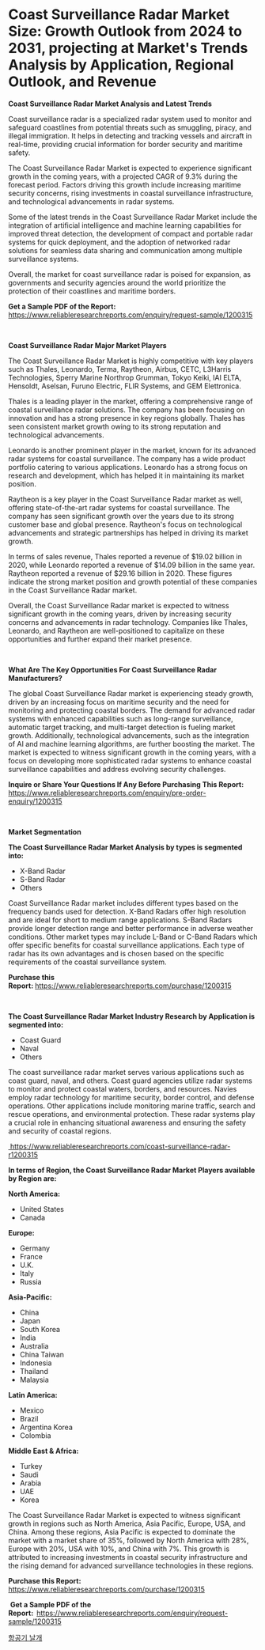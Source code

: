 <p><h1>Coast Surveillance Radar Market Size: Growth Outlook from 2024 to 2031, projecting at Market's Trends Analysis by Application, Regional Outlook, and Revenue</h1></p><p><strong>Coast Surveillance Radar Market Analysis and Latest Trends</strong></p>
<p><p>Coast surveillance radar is a specialized radar system used to monitor and safeguard coastlines from potential threats such as smuggling, piracy, and illegal immigration. It helps in detecting and tracking vessels and aircraft in real-time, providing crucial information for border security and maritime safety.</p><p>The Coast Surveillance Radar Market is expected to experience significant growth in the coming years, with a projected CAGR of 9.3% during the forecast period. Factors driving this growth include increasing maritime security concerns, rising investments in coastal surveillance infrastructure, and technological advancements in radar systems.</p><p>Some of the latest trends in the Coast Surveillance Radar Market include the integration of artificial intelligence and machine learning capabilities for improved threat detection, the development of compact and portable radar systems for quick deployment, and the adoption of networked radar solutions for seamless data sharing and communication among multiple surveillance systems.</p><p>Overall, the market for coast surveillance radar is poised for expansion, as governments and security agencies around the world prioritize the protection of their coastlines and maritime borders.</p></p>
<p><strong>Get a Sample PDF of the Report:&nbsp;</strong> <a href="https://www.reliableresearchreports.com/enquiry/request-sample/1200315">https://www.reliableresearchreports.com/enquiry/request-sample/1200315</a></p>
<p>&nbsp;</p>
<p><strong>Coast Surveillance Radar Major Market Players</strong></p>
<p><p>The Coast Surveillance Radar Market is highly competitive with key players such as Thales, Leonardo, Terma, Raytheon, Airbus, CETC, L3Harris Technologies, Sperry Marine Northrop Grumman, Tokyo Keiki, IAI ELTA, Hensoldt, Aselsan, Furuno Electric, FLIR Systems, and GEM Elettronica. </p><p>Thales is a leading player in the market, offering a comprehensive range of coastal surveillance radar solutions. The company has been focusing on innovation and has a strong presence in key regions globally. Thales has seen consistent market growth owing to its strong reputation and technological advancements. </p><p>Leonardo is another prominent player in the market, known for its advanced radar systems for coastal surveillance. The company has a wide product portfolio catering to various applications. Leonardo has a strong focus on research and development, which has helped it in maintaining its market position.</p><p>Raytheon is a key player in the Coast Surveillance Radar market as well, offering state-of-the-art radar systems for coastal surveillance. The company has seen significant growth over the years due to its strong customer base and global presence. Raytheon's focus on technological advancements and strategic partnerships has helped in driving its market growth.</p><p>In terms of sales revenue, Thales reported a revenue of $19.02 billion in 2020, while Leonardo reported a revenue of $14.09 billion in the same year. Raytheon reported a revenue of $29.16 billion in 2020. These figures indicate the strong market position and growth potential of these companies in the Coast Surveillance Radar market. </p><p>Overall, the Coast Surveillance Radar market is expected to witness significant growth in the coming years, driven by increasing security concerns and advancements in radar technology. Companies like Thales, Leonardo, and Raytheon are well-positioned to capitalize on these opportunities and further expand their market presence.</p></p>
<p>&nbsp;</p>
<p><strong>What Are The Key Opportunities For Coast Surveillance Radar Manufacturers?</strong></p>
<p><p>The global Coast Surveillance Radar market is experiencing steady growth, driven by an increasing focus on maritime security and the need for monitoring and protecting coastal borders. The demand for advanced radar systems with enhanced capabilities such as long-range surveillance, automatic target tracking, and multi-target detection is fueling market growth. Additionally, technological advancements, such as the integration of AI and machine learning algorithms, are further boosting the market. The market is expected to witness significant growth in the coming years, with a focus on developing more sophisticated radar systems to enhance coastal surveillance capabilities and address evolving security challenges.</p></p>
<p><strong>Inquire or Share Your Questions If Any Before Purchasing This Report:</strong> <a href="https://www.reliableresearchreports.com/enquiry/pre-order-enquiry/1200315">https://www.reliableresearchreports.com/enquiry/pre-order-enquiry/1200315</a></p>
<p>&nbsp;</p>
<p><strong>Market Segmentation</strong></p>
<p><strong>The Coast Surveillance Radar Market Analysis by types is segmented into:</strong></p>
<p><ul><li>X-Band Radar</li><li>S-Band Radar</li><li>Others</li></ul></p>
<p><p>Coast Surveillance Radar market includes different types based on the frequency bands used for detection. X-Band Radars offer high resolution and are ideal for short to medium range applications. S-Band Radars provide longer detection range and better performance in adverse weather conditions. Other market types may include L-Band or C-Band Radars which offer specific benefits for coastal surveillance applications. Each type of radar has its own advantages and is chosen based on the specific requirements of the coastal surveillance system.</p></p>
<p><strong>Purchase this Report:&nbsp;</strong><a href="https://www.reliableresearchreports.com/purchase/1200315">https://www.reliableresearchreports.com/purchase/1200315</a></p>
<p>&nbsp;</p>
<p><strong>The Coast Surveillance Radar Market Industry Research by Application is segmented into:</strong></p>
<p><ul><li>Coast Guard</li><li>Naval</li><li>Others</li></ul></p>
<p><p>The coast surveillance radar market serves various applications such as coast guard, naval, and others. Coast guard agencies utilize radar systems to monitor and protect coastal waters, borders, and resources. Navies employ radar technology for maritime security, border control, and defense operations. Other applications include monitoring marine traffic, search and rescue operations, and environmental protection. These radar systems play a crucial role in enhancing situational awareness and ensuring the safety and security of coastal regions.</p></p>
<p><a href="https://www.reliableresearchreports.com/coast-surveillance-radar-r1200315">&nbsp;https://www.reliableresearchreports.com/coast-surveillance-radar-r1200315</a></p>
<p><strong>In terms of Region, the Coast Surveillance Radar Market Players available by Region are:</strong></p>
<p>
    <p> <strong> North America: </strong>
        <ul>
            <li>United States</li>
            <li>Canada</li>
        </ul>
        </p> 
    <p> <strong> Europe: </strong>
        <ul>
            <li>Germany</li>
            <li>France</li>
            <li>U.K.</li>
            <li>Italy</li>
            <li>Russia</li>
        </ul>
        </p> 
    <p> <strong> Asia-Pacific: </strong>
        <ul>
            <li>China</li>
            <li>Japan</li>
            <li>South Korea</li>
            <li>India</li>
            <li>Australia</li>
            <li>China Taiwan</li>
            <li>Indonesia</li>
            <li>Thailand</li>
            <li>Malaysia</li>
        </ul>
        </p> 
    <p> <strong> Latin America: </strong>
        <ul>
            <li>Mexico</li>
            <li>Brazil</li>
            <li>Argentina Korea</li>
            <li>Colombia</li>
        </ul>
        </p> 
    <p> <strong> Middle East & Africa: </strong>
        <ul>
            <li>Turkey</li>
            <li>Saudi</li>
            <li>Arabia</li>
            <li>UAE</li>
            <li>Korea</li>
        </ul>
    </p>
    </p>
<p><p>The Coast Surveillance Radar Market is expected to witness significant growth in regions such as North America, Asia Pacific, Europe, USA, and China. Among these regions, Asia Pacific is expected to dominate the market with a market share of 35%, followed by North America with 28%, Europe with 20%, USA with 10%, and China with 7%. This growth is attributed to increasing investments in coastal security infrastructure and the rising demand for advanced surveillance technologies in these regions.</p></p>
<p><strong>Purchase this Report: </strong><a href="https://www.reliableresearchreports.com/purchase/1200315">https://www.reliableresearchreports.com/purchase/1200315</a></p>
<p>&nbsp;<strong>Get a Sample PDF of the Report:&nbsp;&nbsp;</strong><a href="https://www.reliableresearchreports.com/enquiry/request-sample/1200315">https://www.reliableresearchreports.com/enquiry/request-sample/1200315</a></p>
<p><strong></strong></p>
<p><p><a href="https://github.com/mpodehpw07370073/Market-Research-Report-List-3/blob/main/823821343507.md">항공기 날개</a></p></p>